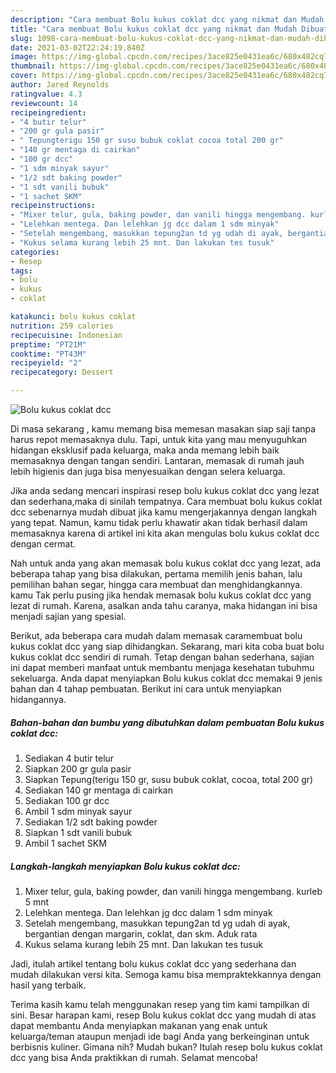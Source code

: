 ```yaml
---
description: "Cara membuat Bolu kukus coklat dcc yang nikmat dan Mudah Dibuat"
title: "Cara membuat Bolu kukus coklat dcc yang nikmat dan Mudah Dibuat"
slug: 1098-cara-membuat-bolu-kukus-coklat-dcc-yang-nikmat-dan-mudah-dibuat
date: 2021-03-02T22:24:19.840Z
image: https://img-global.cpcdn.com/recipes/3ace825e0431ea6c/680x482cq70/bolu-kukus-coklat-dcc-foto-resep-utama.jpg
thumbnail: https://img-global.cpcdn.com/recipes/3ace825e0431ea6c/680x482cq70/bolu-kukus-coklat-dcc-foto-resep-utama.jpg
cover: https://img-global.cpcdn.com/recipes/3ace825e0431ea6c/680x482cq70/bolu-kukus-coklat-dcc-foto-resep-utama.jpg
author: Jared Reynolds
ratingvalue: 4.3
reviewcount: 14
recipeingredient:
- "4 butir telur"
- "200 gr gula pasir"
- " Tepungterigu 150 gr susu bubuk coklat cocoa total 200 gr"
- "140 gr mentaga di cairkan"
- "100 gr dcc"
- "1 sdm minyak sayur"
- "1/2 sdt baking powder"
- "1 sdt vanili bubuk"
- "1 sachet SKM"
recipeinstructions:
- "Mixer telur, gula, baking powder, dan vanili hingga mengembang. kurleb 5 mnt"
- "Lelehkan mentega. Dan lelehkan jg dcc dalam 1 sdm minyak"
- "Setelah mengembang, masukkan tepung2an td yg udah di ayak, bergantian dengan margarin, coklat, dan skm. Aduk rata"
- "Kukus selama kurang lebih 25 mnt. Dan lakukan tes tusuk"
categories:
- Resep
tags:
- bolu
- kukus
- coklat

katakunci: bolu kukus coklat 
nutrition: 259 calories
recipecuisine: Indonesian
preptime: "PT21M"
cooktime: "PT43M"
recipeyield: "2"
recipecategory: Dessert

---
```



![Bolu kukus coklat dcc](https://img-global.cpcdn.com/recipes/3ace825e0431ea6c/680x482cq70/bolu-kukus-coklat-dcc-foto-resep-utama.jpg)

Di masa  sekarang , kamu memang bisa memesan masakan siap saji tanpa harus repot memasaknya dulu. Tapi, untuk kita yang mau menyuguhkan hidangan eksklusif pada keluarga, maka anda memang lebih baik memasaknya dengan tangan sendiri. Lantaran, memasak di rumah jauh lebih higienis dan juga bisa menyesuaikan dengan selera keluarga.

Jika anda sedang mencari inspirasi resep bolu kukus coklat dcc yang lezat dan sederhana,maka di sinilah tempatnya. Cara membuat bolu kukus coklat dcc  sebenarnya mudah dibuat jika kamu mengerjakannya dengan langkah yang tepat. Namun, kamu tidak perlu khawatir akan tidak berhasil dalam memasaknya 
karena di artikel ini kita akan mengulas bolu kukus coklat dcc dengan cermat.  



Nah untuk anda yang akan memasak bolu kukus coklat dcc yang lezat, ada beberapa tahap yang bisa dilakukan, pertama memilih jenis bahan, lalu pemilihan bahan segar, hingga cara membuat dan menghidangkannya. kamu Tak perlu pusing jika hendak memasak bolu kukus coklat dcc yang lezat di rumah. Karena, asalkan anda  tahu caranya, maka hidangan ini bisa menjadi sajian yang spesial.

Berikut, ada beberapa cara mudah dalam memasak caramembuat bolu kukus coklat dcc yang siap dihidangkan. Sekarang, mari kita coba buat bolu kukus coklat dcc sendiri di rumah. Tetap dengan bahan sederhana, sajian ini dapat memberi manfaat untuk membantu menjaga kesehatan tubuhmu sekeluarga. Anda dapat menyiapkan Bolu kukus coklat dcc memakai 9 jenis bahan dan 4 tahap pembuatan. Berikut ini cara untuk menyiapkan hidangannya.

<!--inarticleads1-->

##### Bahan-bahan dan bumbu yang dibutuhkan dalam pembuatan Bolu kukus coklat dcc:

1. Sediakan 4 butir telur
1. Siapkan 200 gr gula pasir
1. Siapkan  Tepung(terigu 150 gr, susu bubuk coklat, cocoa, total 200 gr)
1. Sediakan 140 gr mentaga di cairkan
1. Sediakan 100 gr dcc
1. Ambil 1 sdm minyak sayur
1. Sediakan 1/2 sdt baking powder
1. Siapkan 1 sdt vanili bubuk
1. Ambil 1 sachet SKM




<!--inarticleads2-->

##### Langkah-langkah menyiapkan Bolu kukus coklat dcc:

1. Mixer telur, gula, baking powder, dan vanili hingga mengembang. kurleb 5 mnt
1. Lelehkan mentega. Dan lelehkan jg dcc dalam 1 sdm minyak
1. Setelah mengembang, masukkan tepung2an td yg udah di ayak, bergantian dengan margarin, coklat, dan skm. Aduk rata
1. Kukus selama kurang lebih 25 mnt. Dan lakukan tes tusuk




Jadi, itulah artikel tentang  bolu kukus coklat dcc  yang sederhana dan mudah dilakukan versi kita. Semoga kamu bisa mempraktekkannya dengan hasil yang terbaik. 

Terima kasih kamu telah menggunakan resep yang tim kami tampilkan di sini. Besar harapan kami, resep  Bolu kukus coklat dcc yang mudah di atas dapat membantu Anda menyiapkan makanan yang enak untuk keluarga/teman ataupun menjadi ide bagi Anda yang berkeinginan untuk berbisnis kuliner. Gimana nih? Mudah bukan? Itulah resep bolu kukus coklat dcc yang bisa Anda praktikkan di rumah. Selamat mencoba!


